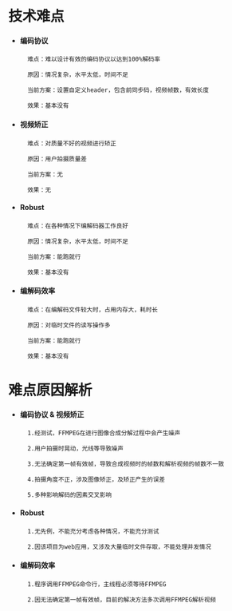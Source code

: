 ﻿# 技术难点
- #### 编码协议
		难点：难以设计有效的编码协议以达到100%解码率
		
		原因：情况复杂，水平太低，时间不足
		
		当前方案：设置自定义header，包含前同步码，视频帧数，有效长度

		效果：基本没有
- #### 视频矫正
		难点：对质量不好的视频进行矫正

		原因：用户拍摄质量差

		当前方案：无

		效果：无


- #### Robust
		难点：在各种情况下编解码器工作良好
		
		原因：情况复杂，水平太低，时间不足

		当前方案：能跑就行

		效果：基本没有

- #### 编解码效率
		难点：在编解码文件较大时，占用内存大，耗时长

		原因：对临时文件的读写操作多

		当前方案：能跑就行
		
		效果：基本没有


# 难点原因解析
- #### 编码协议 & 视频矫正
		1.经测试，FFMPEG在进行图像合成分解过程中会产生噪声

		2.用户拍摄时晃动，光线等导致噪声

		3.无法确定第一帧有效帧，导致合成视频时的帧数和解析视频的帧数不一致
		
		4.拍摄角度不正，涉及图像矫正，及矫正产生的误差

		5.多种影响解码的因素交叉影响

- #### Robust
		1.无先例，不能充分考虑各种情况，不能充分测试

		2.因该项目为web应用，又涉及大量临时文件存取，不能处理并发情况

- #### 编解码效率
		1.程序调用FFMPEG命令行，主线程必须等待FFMPEG

		2.因无法确定第一帧有效帧，目前的解决方法多次调用FFMPEG解析视频
